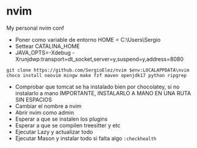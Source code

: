# nvim
My personal nvim conf
- Poner como variable de entorno HOME = C:\Users\Sergio
- Settear CATALINA_HOME
- JAVA_OPTS=-Xdebug -Xrunjdwp:transport=dt_socket,server=y,suspend=y,address=8080

``git clone https://github.com/SergioElez/nvim $env:LOCALAPPDATA\nvim`` <br/>
``choco install neovim mingw make fzf maven openjdk17 python ripgrep`` 

- Comprobar que tomcat se ha instalado bien por chocolatey, si no instalarlo a mano IMPORTANTE, INSTALARLO A MANO EN UNA RUTA SIN ESPACIOS
- Cambiar el nombre a nvim
- Abrir nvim como admin
- Esperar a que se instalen los plugins
- Esperar a que se compilen treesitter y etc
- Ejecutar Lazy y actualizar todo
- Ejecutar Mason y instalar todo si falta algo
``:checkhealth``
